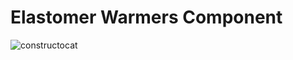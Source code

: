 # Elastomer Warmers Component

![constructocat](https://octodex.github.com/images/constructocat2.jpg)
